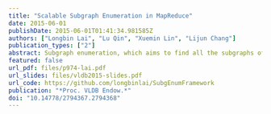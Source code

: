```yaml
---
title: "Scalable Subgraph Enumeration in MapReduce"
date: 2015-06-01
publishDate: 2015-06-01T01:41:34.981585Z
authors: ["Longbin Lai", "Lu Qin", "Xuemin Lin", "Lijun Chang"]
publication_types: ["2"]
abstract: Subgraph enumeration, which aims to find all the subgraphs of a large data graph that are isomorphic to a given pattern graph, is a fundamental graph problem with a wide range of applications. However, existing sequential algorithms for subgraph enumeration fall short in handling large graphs due to the involvement of computationally intensive subgraph isomorphism operations. Thus, some recent researches focus on solving the problem using MapReduce. Nevertheless, exiting MapReduce approaches are not scalable to handle very large graphs since they either produce a huge number of partial results or consume a large amount of memory. Motivated by this, in this paper, we propose a new algorithm $$\mathsf {Twin}$$Twin$$\mathsf {Twig}$$Twig$$\mathsf {Join}$$Join based on a left-deep-join framework in MapReduce, in which the basic join unit is a $$\mathsf {Twin}$$Twin$$\mathsf {Twig}$$Twig (an edge or two incident edges of a node). We show that in the Erdös---Rényi random graph model, $$\mathsf {Twin}$$Twin$$\mathsf {Twig}$$Twig$$\mathsf {Join}$$Join is instance optimal in the left-deep-join framework under reasonable assumptions, and we devise an algorithm to compute the optimal join plan. We further discuss how our approach can be adapted to handle the power-law random graph model. Three optimization strategies are explored to improve our algorithm. Ultimately, by aggregating equivalent nodes into a compressed node, we construct the compressed graph, upon which the subgraph enumeration is further improved. We conduct extensive performance studies in several real graphs, one of which contains billions of edges. Our approach significantly outperforms existing solutions in all tests.
featured: false
url_pdf: files/p974-lai.pdf
url_slides: files/vldb2015-slides.pdf
url_code: https://github.com/longbinlai/SubgEnumFramework
publication: "*Proc. VLDB Endow.*"
doi: "10.14778/2794367.2794368"
---
```


